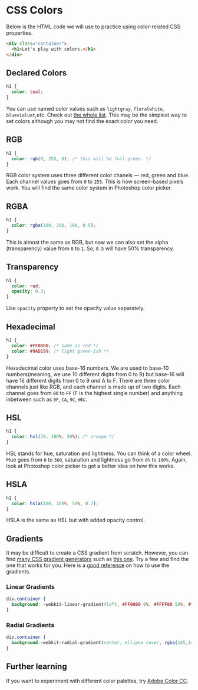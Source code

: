 # CSS Colors

Below is the HTML code we will use to practice using color-related CSS properties.

```html
<div class="container">
  <h1>Let's play with colors.</h1>
</div>
```

## Declared Colors
```css
h1 {
  color: teal;
}
```
You can use named color values such as `lightgray`, `floralwhite`, `bluevioluet`,etc. Check out [the whole list](https://css-tricks.com/snippets/css/named-colors-and-hex-equivalents/). This may be the simplest way to set colors although you may not find the exact color you need.


## RGB
```css
h1 {
  color: rgb(0, 255, 0); /* this will be full green. */
}
```
RGB color system uses three different color chanels &mdash; red, green and blue. Each channel values goes from `0` to `255`. This is how screen-based pixels work. You will find the same color system in Photoshop color picker.

## RGBA
```css
h1 {
  color: rgba(100, 200, 100, 0.5);
}
```
This is almost the same as RGB, but now we can also set the alpha (transparency) value from `0` to `1`. So, `0.5` will have 50% transparency.


## Transparency
```css
h1 {
  color: red;
  opacity: 0.3;
}
```
Use `opacity` property to set the opacity value separately.



## Hexadecimal
```css
h1 {
  color: #FF0000; /* same as red */
  color: #9AD199; /* light green-ish */
}
```
Hexadecimal color uses base-16 numbers. We are used to base-10 numbers(meaning, we use 10 different digits from 0 to 9) but base-16 will have 16 different digits from 0 to 9 *and* A to F. There are three color channels just like RGB, and each channel is made up of two digits. Each channel goes from `00` to `FF` (F is the highest single number) and anything inbetween such as `0F`, `CA`, `9C`, etc.


## HSL
```css
h1 {
  color: hsl(30, 100%, 50%); /* orange */
}
```
HSL stands for hue, saturation and lightness. You can think of a color wheel. Hue goes from `0` to `360`, saturation and lightness go from `0%` to `100%`. Again, look at Photoshop color picker to get a better idea on how this works.

## HSLA
```css
h1 {
  color: hsla(180, 100%, 50%, 0.7);
}
```
HSLA is the same as HSL but with added opacity control.

## Gradients
It may be difficult to create a CSS gradient from scratch. However, you can find [many CSS gradient generators](https://www.google.com/#q=css+gradient+generator) such as [this one](http://angrytools.com/gradient/). Try a few and find the one that works for you. Here is a [good reference](http://www.w3schools.com/css/css3_gradients.asp) on how to use the gradients.

### Linear Gradients
```css
div.container {
  background: -webkit-linear-gradient(left, #FF0000 0%, #FFFF00 50%, #ff0000 100%); 
}
```

### Radial Gradients
```css
div.container {
  background:-webkit-radial-gradient(center, ellipse cover, rgba(145,149,255,1) 0%, rgba(0,128,128,1) 100%); /* safari5.1+,chrome10+ */
}
```

## Further learning
If you want to experiment with different color palettes, try [Adobe Color CC](https://color.adobe.com).
